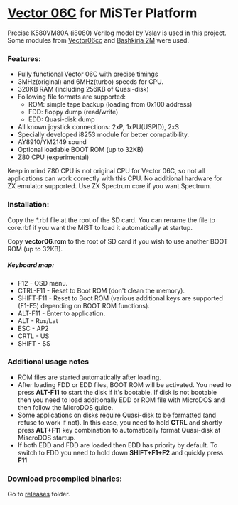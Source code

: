 # [Vector 06C](https://en.wikipedia.org/wiki/Vector-06C) for MiSTer Platform

Precise K580VM80A (i8080) Verilog model by Vslav is used in this project. Some modules from [Vector06cc](https://github.com/svofski/vector06cc) and [Bashkiria 2M](http://bashkiria-2m.narod.ru/index/fpga/0-12) were used.

### Features:
- Fully functional Vector 06C with precise timings
- 3MHz(original) and 6MHz(turbo) speeds for CPU.
- 320KB RAM (including 256KB of Quasi-disk)
- Following file formats are supported: 
    - ROM: simple tape backup (loading from 0x100 address)
    - FDD: floppy dump (read/write)
    - EDD: Quasi-disk dump
- All known joystick connections: 2xP, 1xPU(USPID), 2xS
- Specially developed i8253 module for better compatibility.
- AY8910/YM2149 sound
- Optional loadable BOOT ROM (up to 32KB)
- Z80 CPU (experimental)

Keep in mind Z80 CPU is not original CPU for Vector 06C, so not all applications can work correctly with this CPU. No additional hardware for ZX emulator supported. Use ZX Spectrum core if you want Spectrum.

### Installation:
Copy the *.rbf file at the root of the SD card. You can rename the file to core.rbf if you want the MiST to load it automatically at startup.

Copy **vector06.rom** to the root of SD card if you wish to use another BOOT ROM (up to 32KB).

##### Keyboard map:

- F12 - OSD menu.
- CTRL-F11 - Reset to Boot ROM (don't clean the memory).
- SHIFT-F11 - Reset to Boot ROM (various additional keys are supported (F1-F5) depending on BOOT ROM functions).
- ALT-F11 - Enter to application.
- ALT - Rus/Lat
- ESC - AP2
- CRTL - US
- SHIFT - SS

### Additional usage notes
- ROM files are started automatically after loading.
- After loading FDD or EDD files, BOOT ROM will be activated. You need to press **ALT-F11** to start the disk if it's bootable. If disk is not bootable then you need to load additionally EDD or ROM file with MicroDOS and then follow the MicroDOS guide.
- Some applications on disks require Quasi-disk to be formatted (and refuse to work if not). In this case, you need to hold **CTRL** and shortly press **ALT+F11** key combination to automatically format Quasi-disk at MiscroDOS startup.
- If both EDD and FDD are loaded then EDD has priority by default. To switch to FDD you need to hold down **SHIFT+F1+F2** and quickly press **F11**

### Download precompiled binaries:
Go to [releases](https://github.com/MiSTer-devel/Vector-06C_MiSTer/tree/master/releases) folder.
